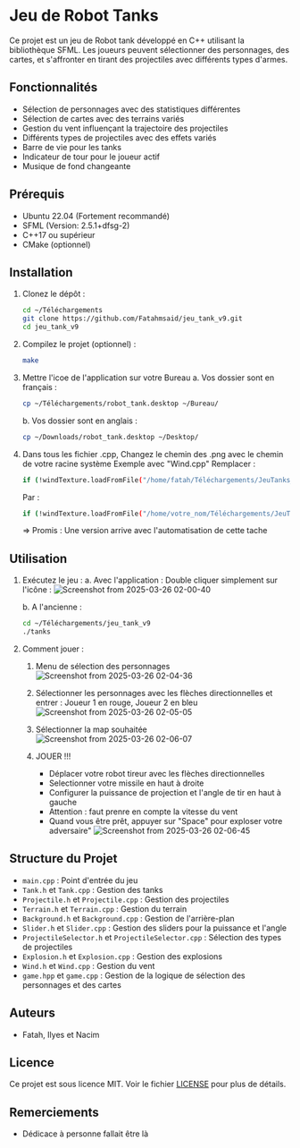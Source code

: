 # Jeu de Robot Tanks

Ce projet est un jeu de Robot tank développé en C++ utilisant la bibliothèque SFML. Les joueurs peuvent sélectionner des personnages, des cartes, et s'affronter en tirant des projectiles avec différents types d'armes.

## Fonctionnalités

- Sélection de personnages avec des statistiques différentes
- Sélection de cartes avec des terrains variés
- Gestion du vent influençant la trajectoire des projectiles
- Différents types de projectiles avec des effets variés
- Barre de vie pour les tanks
- Indicateur de tour pour le joueur actif
- Musique de fond changeante

## Prérequis
- Ubuntu 22.04 (Fortement recommandé)
- SFML (Version: 2.5.1+dfsg-2)
- C++17 ou supérieur
- CMake (optionnel)

## Installation

1. Clonez le dépôt :
    ```sh
    cd ~/Téléchargements  
    git clone https://github.com/Fatahmsaid/jeu_tank_v9.git
    cd jeu_tank_v9
    ```

2. Compilez le projet (optionnel) :
    ```sh
    make
    ```
3. Mettre l'icoe de l'application sur votre Bureau
   a. Vos dossier sont en français :
   ```sh
   cp ~/Téléchargements/robot_tank.desktop ~/Bureau/
   ```
   b. Vos dossier sont en anglais :
   ```sh
   cp ~/Downloads/robot_tank.desktop ~/Desktop/
   ```

4. Dans tous les fichier .cpp, Changez le chemin des .png avec le chemin de votre racine système
   Exemple avec  "Wind.cpp"
   Remplacer :
   ```sh
   if (!windTexture.loadFromFile("/home/fatah/Téléchargements/JeuTanks_v9/wind_icon.png"))
   ```
   Par :
   ```sh
   if (!windTexture.loadFromFile("/home/votre_nom/Téléchargements/JeuTanks_v9/wind_icon.png"))
   ```
   => Promis : Une version arrive avec l'automatisation de cette tache

   

## Utilisation

1. Exécutez le jeu :
   a. Avec l'application :
   Double cliquer simplement sur l'icône :
![Screenshot from 2025-03-26 02-00-40](https://github.com/user-attachments/assets/5fba8078-17c2-405b-8a44-b2ae752a02be)

   b. A l'ancienne :
    ```sh
    cd ~/Téléchargements/jeu_tank_v9
    ./tanks
    ```

3. Comment jouer :
   1. Menu de sélection des personnages ![Screenshot from 2025-03-26 02-04-36](https://github.com/user-attachments/assets/ab29c188-e02b-4d1e-95af-1550b422d4f8)

   2. Sélectionner les personnages avec les flèches directionnelles et entrer : Joueur 1 en rouge, Joueur 2 en bleu
   ![Screenshot from 2025-03-26 02-05-05](https://github.com/user-attachments/assets/da431650-fe20-48c7-86d2-b21059b21204)

   3. Sélectionner la map souhaitée
   ![Screenshot from 2025-03-26 02-06-07](https://github.com/user-attachments/assets/0a929bf2-4e41-4ed0-9631-eb4fe773d5cf)


   4. JOUER !!!
      - Déplacer votre robot tireur avec les flèches directionnelles
      - Selectionner votre missile en haut à droite
      - Configurer la puissance de projection et l'angle de tir en haut à gauche
      - Attention : faut prenre en compte la vitesse du vent
      - Quand vous être prêt, appuyer sur "Space" pour exploser votre adversaire"
   ![Screenshot from 2025-03-26 02-06-45](https://github.com/user-attachments/assets/359ccf6a-a426-45bd-925e-e74a0985d949)








## Structure du Projet

- `main.cpp` : Point d'entrée du jeu
- `Tank.h` et `Tank.cpp` : Gestion des tanks
- `Projectile.h` et `Projectile.cpp` : Gestion des projectiles
- `Terrain.h` et `Terrain.cpp` : Gestion du terrain
- `Background.h` et `Background.cpp` : Gestion de l'arrière-plan
- `Slider.h` et `Slider.cpp` : Gestion des sliders pour la puissance et l'angle
- `ProjectileSelector.h` et `ProjectileSelector.cpp` : Sélection des types de projectiles
- `Explosion.h` et `Explosion.cpp` : Gestion des explosions
- `Wind.h` et `Wind.cpp` : Gestion du vent
- `game.hpp` et `game.cpp` : Gestion de la logique de sélection des personnages et des cartes

## Auteurs

- Fatah, Ilyes et Nacim

## Licence

Ce projet est sous licence MIT. Voir le fichier [LICENSE](LICENSE) pour plus de détails.

## Remerciements

- Dédicace à personne fallait être là

